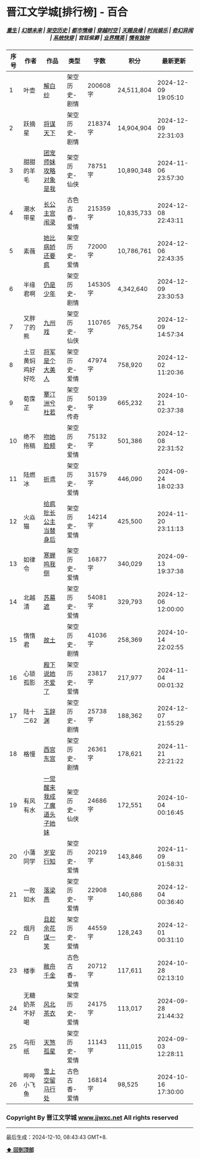 # 晋江文学城[排行榜] - 百合

<h5 align="center">
	<a href="https://github.com/dev-chenxing/jjwxc-charts/blob/main/重生.md">重生</a> |
	<a href="https://github.com/dev-chenxing/jjwxc-charts/blob/main/幻想未来.md">幻想未来</a> |
	<a href="https://github.com/dev-chenxing/jjwxc-charts/blob/main/架空历史.md">架空历史</a> |
	<a href="https://github.com/dev-chenxing/jjwxc-charts/blob/main/都市情缘.md">都市情缘</a> |
	<a href="https://github.com/dev-chenxing/jjwxc-charts/blob/main/README.md">穿越时空</a> |
	<a href="https://github.com/dev-chenxing/jjwxc-charts/blob/main/天赐良缘.md">天赐良缘</a> |
	<a href="https://github.com/dev-chenxing/jjwxc-charts/blob/main/时尚娱乐.md">时尚娱乐</a> |
	<a href="https://github.com/dev-chenxing/jjwxc-charts/blob/main/奇幻异闻.md">奇幻异闻</a> |
	<a href="https://github.com/dev-chenxing/jjwxc-charts/blob/main/系统快穿.md">系统快穿</a> |
	<b>宫廷侯爵</b> |
	<a href="https://github.com/dev-chenxing/jjwxc-charts/blob/main/业界精英.md">业界精英</a> |
	<a href="https://github.com/dev-chenxing/jjwxc-charts/blob/main/情有独钟.md">情有独钟</a>
</h5>

| 序号 | 作者 | 作品 | 类型 | 字数 | 积分 | 最新更新 | 
|-----|------|------|-----|------|------|---------|
| 1 | 叶壶 | [解白纱](https://www.jjwxc.net/onebook.php?novelid=9260099) | 架空历史-剧情 | 200608字 | 24,511,804 | 2024-12-09 19:05:10 | 
| 2 | 跃摘星 | [将谋天下](https://www.jjwxc.net/onebook.php?novelid=9155549) | 架空历史-剧情 | 218374字 | 14,904,904 | 2024-12-09 22:31:03 | 
| 3 | 甜甜的羊毛 | [团宠师妹攻略对象是我](https://www.jjwxc.net/onebook.php?novelid=8888226) | 架空历史-仙侠 | 78751字 | 10,890,348 | 2024-11-06 23:57:30 | 
| 4 | 潮水带星 | [长公主宫闱录](https://www.jjwxc.net/onebook.php?novelid=9152946) | 古色古香-爱情 | 215359字 | 10,835,733 | 2024-12-08 22:43:11 | 
| 5 | 素薇 | [她比病娇还要疯](https://www.jjwxc.net/onebook.php?novelid=8061484) | 架空历史-爱情 | 72000字 | 10,786,761 | 2024-12-06 22:43:35 | 
| 6 | 半缘君啊 | [仍是少年](https://www.jjwxc.net/onebook.php?novelid=9210885) | 架空历史-剧情 | 145305字 | 4,342,640 | 2024-12-09 23:30:53 | 
| 7 | 又胖了的熊 | [九州戏](https://www.jjwxc.net/onebook.php?novelid=9113130) | 架空历史-仙侠 | 110765字 | 765,754 | 2024-12-09 14:57:34 | 
| 8 | 土豆黄焖鸡好好吃 | [将军是个大美人](https://www.jjwxc.net/onebook.php?novelid=9182590) | 架空历史-爱情 | 47974字 | 758,920 | 2024-12-02 11:20:36 | 
| 9 | 荀霂芷 | [搴汀洲兮杜若](https://www.jjwxc.net/onebook.php?novelid=9176518) | 架空历史-传奇 | 50139字 | 665,232 | 2024-10-21 02:37:38 | 
| 10 | 绝不拖稿 | [吻她脸颊](https://www.jjwxc.net/onebook.php?novelid=9199166) | 架空历史-爱情 | 75132字 | 501,386 | 2024-12-08 22:31:52 | 
| 11 | 陆燃冰 | [折鸢](https://www.jjwxc.net/onebook.php?novelid=9171691) | 架空历史-爱情 | 31579字 | 446,090 | 2024-09-24 18:02:33 | 
| 12 | 火焱猫 | [给疯批长公主当替身后](https://www.jjwxc.net/onebook.php?novelid=9211702) | 架空历史-爱情 | 14214字 | 425,500 | 2024-11-20 23:11:13 | 
| 13 | 如律令 | [寒蝉鸣我侧](https://www.jjwxc.net/onebook.php?novelid=9177364) | 架空历史-爱情 | 16877字 | 340,029 | 2024-09-13 19:37:38 | 
| 14 | 北越清 | [苏幕遮](https://www.jjwxc.net/onebook.php?novelid=9205041) | 架空历史-爱情 | 54081字 | 329,793 | 2024-12-06 12:00:00 | 
| 15 | 惰惰君 | [故土](https://www.jjwxc.net/onebook.php?novelid=9225270) | 架空历史-剧情 | 41036字 | 258,369 | 2024-10-14 22:02:55 | 
| 16 | 心锁孤影 | [殿下说她不爱了](https://www.jjwxc.net/onebook.php?novelid=9258477) | 架空历史-爱情 | 23817字 | 217,977 | 2024-11-04 00:01:32 | 
| 17 | 陆十二62 | [玉辞渊](https://www.jjwxc.net/onebook.php?novelid=9204473) | 架空历史-剧情 | 25738字 | 188,362 | 2024-12-07 21:55:29 | 
| 18 | 格慢 | [西宫东宫](https://www.jjwxc.net/onebook.php?novelid=9187700) | 架空历史-剧情 | 26361字 | 178,621 | 2024-11-21 22:21:22 | 
| 19 | 有风有水 | [一觉醒来我成了魔道头子她妹](https://www.jjwxc.net/onebook.php?novelid=9150435) | 架空历史-仙侠 | 24686字 | 172,551 | 2024-10-04 00:16:45 | 
| 20 | 小蒲同学 | [岁安行知](https://www.jjwxc.net/onebook.php?novelid=9158321) | 架空历史-爱情 | 20219字 | 143,846 | 2024-11-09 01:58:31 | 
| 21 | 一败如水 | [落梁燕](https://www.jjwxc.net/onebook.php?novelid=9205693) | 架空历史-爱情 | 22908字 | 140,686 | 2024-12-04 00:36:40 | 
| 22 | 烟月白 | [且趁余花谋一笑](https://www.jjwxc.net/onebook.php?novelid=9208830) | 架空历史-爱情 | 44559字 | 128,243 | 2024-12-01 00:31:10 | 
| 23 | 楼季 | [敝舟千金](https://www.jjwxc.net/onebook.php?novelid=9225230) | 古色古香-爱情 | 20712字 | 117,611 | 2024-10-28 02:13:10 | 
| 24 | 无糖奶茶不好喝 | [风北茶衣](https://www.jjwxc.net/onebook.php?novelid=9189824) | 架空历史-爱情 | 24175字 | 113,017 | 2024-09-28 21:44:32 | 
| 25 | 乌衔纸 | [天煞孤星](https://www.jjwxc.net/onebook.php?novelid=9157667) | 架空历史-爱情 | 11143字 | 111,015 | 2024-09-03 12:28:11 | 
| 26 | 哔哔小飞鱼 | [雪上空留马行处](https://www.jjwxc.net/onebook.php?novelid=9231934) | 古色古香-爱情 | 16814字 | 98,525 | 2024-10-16 17:30:00 | 

### Copyright By 晋江文学城 www.jjwxc.net All rights reserved

---

最后生成：2024-12-10, 08:43:43 GMT+8.

**[⬆ 回到顶部](#晋江文学城排行榜---百合)**

